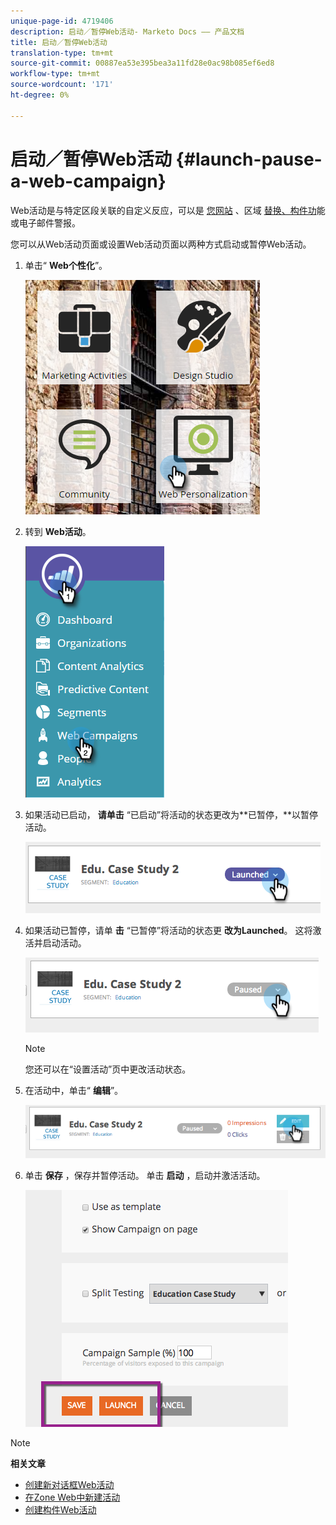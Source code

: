 ```yaml
---
unique-page-id: 4719406
description: 启动／暂停Web活动- Marketo Docs —— 产品文档
title: 启动／暂停Web活动
translation-type: tm+mt
source-git-commit: 00887ea53e395bea3a11fd28e0ac98b085ef6ed8
workflow-type: tm+mt
source-wordcount: '171'
ht-degree: 0%

---
```



# 启动／暂停Web活动 {#launch-pause-a-web-campaign}

Web活动是与特定区段关联的自定义反应，可以是 [您网站](create-a-new-dialog-web-campaign.md) 、区域 [替换、构件功](create-a-new-in-zone-web-campaign.md)能或电子邮件警报。

您可以从Web活动页面或设置Web活动页面以两种方式启动或暂停Web活动。

1. 单击“ **Web个性化**”。

   ![](assets/one-1.png)

1. 转到 **Web活动**。

   ![](assets/two-1.png)

1. 如果活动已启动， **请单击** “已启动”将活动的状态更改为**已暂停，**以暂停活动。

   ![](assets/image2014-11-26-17-3a26-3a38.png)

1. 如果活动已暂停，请单 **击** “已暂停”将活动的状态更 **改为Launched**。 这将激活并启动活动。

   ![](assets/image2014-11-26-17-3a28-3a59.png)

   >[!NOTE]
   >
   >您还可以在“设置活动”页中更改活动状态。

1. 在活动中，单击“ **编辑**”。

   ![](assets/image2014-11-26-17-3a31-3a37.png)

1. 单击 **保存** ，保存并暂停活动。 单击 **启动** ，启动并激活活动。

   ![](assets/image2014-11-26-17-3a32-3a48.png)

>[!NOTE]
>
>**相关文章**
>
>* [创建新对话框Web活动](create-a-new-dialog-web-campaign.md)
>* [在Zone Web中新建活动](create-a-new-in-zone-web-campaign.md)
>* [创建构件Web活动](create-a-new-widget-web-campaign.md)

>



